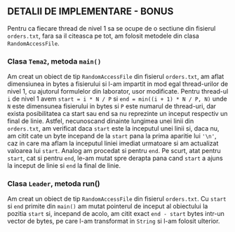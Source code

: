## DETALII DE IMPLEMENTARE - BONUS

Pentru ca fiecare thread de nivel 1 sa se ocupe de o sectiune din fisierul
`orders.txt`, fara sa il citeasca pe tot, am folosit metodele din clasa
`RandomAccessFile`.

### Clasa `Tema2`, metoda `main()`
Am creat un obiect de tip `RandomAccessFile` din fisierul `orders.txt`, am aflat
dimensiunea in bytes a fisierului si l-am impartit in mod egal thread-urilor
de nivel 1, cu ajutorul formulelor din laborator, usor modificate.
Pentru thread-ul `i` de nivel 1 avem
    `start = i * N / P` si
    `end = min((i + 1) * N / P, N)`
unde `N` este dimensunea fisierului in bytes si `P` este numarul de thread-uri,
dar exista posibilitatea ca start sau end sa nu reprezinte un inceput
respectiv un final de linie. Astfel, necunoscand dinainte lungimea unei
linii din `orders.txt`, am verificat daca `start` este la inceputul unei linii
si, daca nu, am citit cate un byte incepand de la `start` pana la prima aparitie
lui `'\n'`, caz in care ma aflam la inceputul liniei imediat urmatoare si am
actualizat valoarea lui `start`. Analog am procedat si pentru `end`.
Pe scurt, atat pentru `start`, cat si pentru `end`, le-am mutat spre derapta
pana cand `start` a ajuns la inceput de linie si `end` la final de linie.

### Clasa `Leader`, metoda run()

Am creat un obiect de tip `RandomAccessFile` din fisierul `orders.txt`. Cu `start`
si `end` primite din `main()` am mutat pointerul de inceput al obiectului la
pozitia `start` si, incepand de acolo, am citit exact `end - start` bytes intr-un
vector de bytes, pe care l-am transformat in `String` si l-am folosit ulterior.
